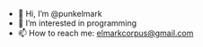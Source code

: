 - 👋 Hi, I’m @punkelmark
- 👀 I’m interested in programming
- 📫 How to reach me: elmarkcorpus@gmail.com

<!---
punkelmark/punkelmark is a ✨ special ✨ repository because its `README.md` (this file) appears on your GitHub profile.
You can click the Preview link to take a look at your changes.
--->
